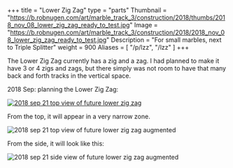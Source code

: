 +++
title = "Lower Zig Zag"
type = "parts"
Thumbnail = "https://b.robnugen.com/art/marble_track_3/construction/2018/thumbs/2018_nov_08_lower_zig_zag_ready_to_test.jpg"
Image = "https://b.robnugen.com/art/marble_track_3/construction/2018/2018_nov_08_lower_zig_zag_ready_to_test.jpg"
Description = "For small marbles, next to Triple Splitter"
weight = 900
Aliases = [
  "/p/lzz",
  "/lzz"
]
+++

The Lower Zig Zag currently has a zig and a zag.  I had planned to make it have 3 or 4 zigs and zags, but there simply was not room to have that many back and forth tracks in the vertical space.

2018 Sep: planning the Lower Zig Zag:

[![2018 sep 21 top view of future lower zig zag](//b.robnugen.com/art/marble_track_3/track/parts/thumbs/2018_sep_21_top_view_of_future_lower_zig_zag.jpg)](//b.robnugen.com/art/marble_track_3/track/parts/2018_sep_21_top_view_of_future_lower_zig_zag.jpg)

From the top, it will appear in a very narrow zone.

![2018 sep 21 top view of future lower zig zag augmented](//b.robnugen.com/art/marble_track_3/track/parts/thumbs/2018_sep_21_top_view_of_future_lower_zig_zag_augmented.jpg)

From the side, it will look like this:

![2018 sep 21 side view of future lower zig zag augmented](//b.robnugen.com/art/marble_track_3/track/parts/thumbs/2018_sep_21_side_view_of_future_lower_zig_zag_augmented.jpg)
